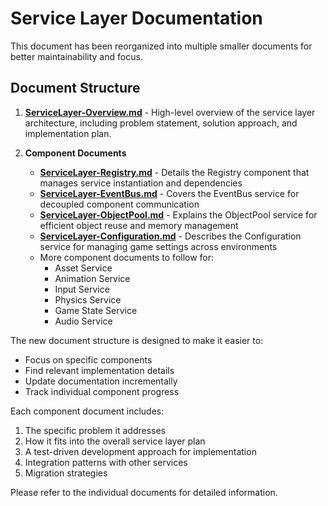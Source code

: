 # Service Layer Documentation

This document has been reorganized into multiple smaller documents for better maintainability and focus.

## Document Structure

1. **[ServiceLayer-Overview.md](ServiceLayer-Overview.md)** - High-level overview of the service layer architecture, including problem statement, solution approach, and implementation plan.

2. **Component Documents**
   - **[ServiceLayer-Registry.md](ServiceLayer-Registry.md)** - Details the Registry component that manages service instantiation and dependencies
   - **[ServiceLayer-EventBus.md](ServiceLayer-EventBus.md)** - Covers the EventBus service for decoupled component communication
   - **[ServiceLayer-ObjectPool.md](ServiceLayer-ObjectPool.md)** - Explains the ObjectPool service for efficient object reuse and memory management
   - **[ServiceLayer-Configuration.md](ServiceLayer-Configuration.md)** - Describes the Configuration service for managing game settings across environments
   - More component documents to follow for:
     - Asset Service
     - Animation Service
     - Input Service
     - Physics Service
     - Game State Service
     - Audio Service

The new document structure is designed to make it easier to:
- Focus on specific components
- Find relevant implementation details
- Update documentation incrementally
- Track individual component progress

Each component document includes:
1. The specific problem it addresses
2. How it fits into the overall service layer plan
3. A test-driven development approach for implementation
4. Integration patterns with other services
5. Migration strategies

Please refer to the individual documents for detailed information. 